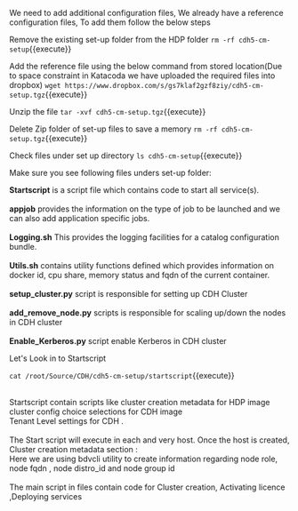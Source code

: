 We need to add additional configuration files, We already have a reference configuration files, To add them follow the below steps

Remove the existing set-up folder from the HDP folder
`rm -rf cdh5-cm-setup`{{execute}}

Add the reference file using the below command from stored location(Due to space constraint in Katacoda we have uploaded the required files into dropbox)
`wget https://www.dropbox.com/s/gs7klaf2gzf8ziy/cdh5-cm-setup.tgz`{{execute}} 

Unzip the file
`tar -xvf cdh5-cm-setup.tgz`{{execute}}

Delete Zip folder of set-up files to save a memory
`rm -rf cdh5-cm-setup.tgz`{{execute}}

Check files under set up directory
`ls cdh5-cm-setup`{{execute}}

Make sure you see following files unders set-up folder:<br>

<b>Startscript</b> is a script file which contains code to start all service(s).<br>
<br><b>appjob</b> provides the information on the type of job to be launched and we can also add application specific jobs.<br>
<br><b>Logging.sh</b> This provides the logging facilities for a catalog configuration bundle.<br> 
<br><b>Utils.sh</b> contains utility functions defined which provides information on docker id, cpu share, memory status and fqdn of the current container.<br>
<br>
<b>setup_cluster.py</b> script is responsible for setting up CDH Cluster <br>
<br><b>add_remove_node.py</b>  scripts is responsible for scaling up/down the nodes in CDH cluster<br>
<br><b>Enable_Kerberos.py</b> script enable Kerberos in CDH cluster<br>

Let's Look in to Startscript<br>

`cat /root/Source/CDH/cdh5-cm-setup/startscript`{{execute}}

<br>Startscript contain scripts like cluster creation metadata for HDP image 
<br>cluster config choice selections for CDH image 
<br>Tenant Level settings  for CDH .
<br>
<br>The Start script will execute in each and very host. Once the host is created, 
<br>Cluster creation metadata section :
<br>Here we are using bdvcli utility to create information regarding node role, node fqdn , node distro_id and node group id<br>
<br>The main script in files contain code for Cluster creation, Activating licence ,Deploying  services

